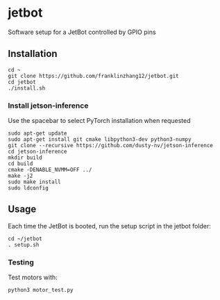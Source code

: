 # jetbot

Software setup for a JetBot controlled by GPIO pins

## Installation

```
cd ~
git clone https://github.com/franklinzhang12/jetbot.git
cd jetbot
./install.sh
```

### Install jetson-inference

Use the spacebar to select PyTorch installation when requested
```
sudo apt-get update
sudo apt-get install git cmake libpython3-dev python3-numpy
git clone --recursive https://github.com/dusty-nv/jetson-inference
cd jetson-inference
mkdir build
cd build
cmake -DENABLE_NVMM=OFF ../
make -j2
sudo make install
sudo ldconfig
```

## Usage

Each time the JetBot is booted, run the setup script in the jetbot folder:
```
cd ~/jetbot
. setup.sh
```

### Testing
Test motors with:
```
python3 motor_test.py
```
